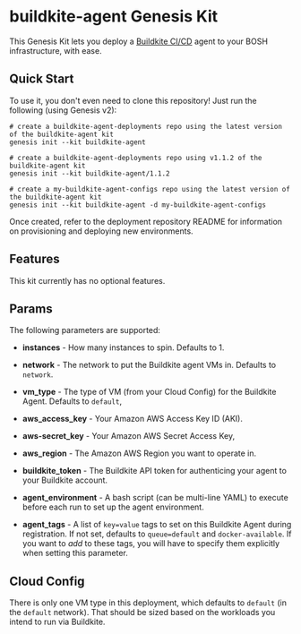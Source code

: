 buildkite-agent Genesis Kit
===========================

This Genesis Kit lets you deploy a [Buildkite CI/CD][bk] agent to
your BOSH infrastructure, with ease.

Quick Start
-----------

To use it, you don't even need to clone this repository! Just run
the following (using Genesis v2):

```
# create a buildkite-agent-deployments repo using the latest version of the buildkite-agent kit
genesis init --kit buildkite-agent

# create a buildkite-agent-deployments repo using v1.1.2 of the buildkite-agent kit
genesis init --kit buildkite-agent/1.1.2

# create a my-buildkite-agent-configs repo using the latest version of the buildkite-agent kit
genesis init --kit buildkite-agent -d my-buildkite-agent-configs
```

Once created, refer to the deployment repository README for information on
provisioning and deploying new environments.

Features
-------

This kit currently has no optional features.

Params
------

The following parameters are supported:

- **instances** - How many instances to spin.  Defaults to 1.

- **network** - The network to put the Buildkite agent VMs in.
  Defaults to `network`.

- **vm_type** - The type of VM (from your Cloud Config) for the
  Buildkite Agent.  Defaults to `default`,

- **aws_access_key** - Your Amazon AWS Access Key ID (AKI).

- **aws-secret_key** - Your Amazon AWS Secret Access Key,

- **aws_region** - The Amazon AWS Region you want to operate in.

- **buildkite_token** - The Buildkite API token for authenticing
  your agent to your Buildkite account.

- **agent_environment** - A bash script (can be multi-line YAML)
  to execute before each run to set up the agent environment.

- **agent_tags** - A list of `key=value` tags to set on this
  Buildkite Agent during registration.  If not set, defaults to
  `queue=default` and `docker-available`.  If you want to _add_ to
  these tags, you will have to specify them explicitly when
  setting this parameter.

Cloud Config
------------

There is only one VM type in this deployment, which defaults to
`default` (in the `default` network).   That should be sized based
on the workloads you intend to run via Buildkite.

[bk]: https://buildkite.com/
